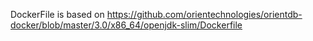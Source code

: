 DockerFile is based on https://github.com/orientechnologies/orientdb-docker/blob/master/3.0/x86_64/openjdk-slim/Dockerfile